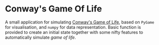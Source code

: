 # Conway's Game Of Life

A small application for simulating [Conway's Game of Life](https://en.wikipedia.org/wiki/Conway%27s_Game_of_Life), 
based on `PyGame` for visualisation, and `numpy` for data representation. Basic 
function is provided to create an initial state together with some nifty 
features to automatically simulate _game of life_.